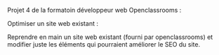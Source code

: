 Projet 4 de la formatoin développeur web Openclassrooms :

Optimiser un site web existant :

Reprendre en main un site web existant (fourni par openclassrooms) et modifier juste les éléments qui pourraient améliorer le SEO du site.
